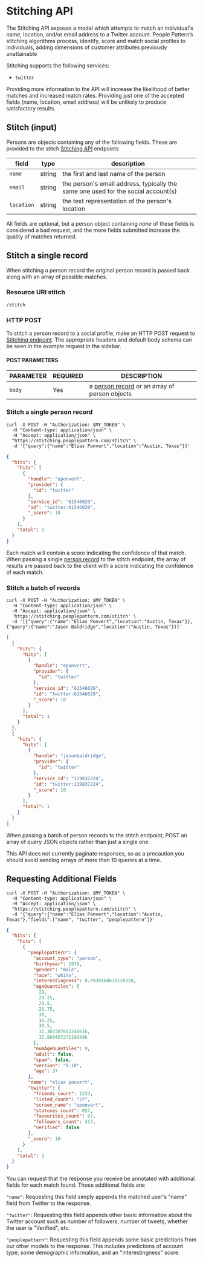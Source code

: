 # Stitching API

The Stitching API exposes a model which attempts to match an individual's name, location, and/or email address to a Twitter account.  People Pattern’s stitching algorithms process, identify, score and match social profiles to individuals, adding dimensions of customer attributes previously unattainable

Stitching supports the following services:

- `twitter`

<aside class="success">
Providing more information to the API will increase the likelihood of better matches and increased match rates. Providing just one of the accepted fields (name, location, email address) will be unlikely to produce satisfactory results.
</aside>

## Stitch (input)

Persons are objects containing any of the following fields. These are
provided to the stitch [Stitching API](#stitching-api) endpoints

field         | type            | description
--------------|-----------------|------------
`name`        | string          | the first and last name of the person
`email`       | string          | the person's email address, typically the same one used for the social account(s)
`location`    | string          | the text representation of the person's location

All fields are optional, but a person object containing *none* of these fields is considered a bad request, and the more fields submitted increase the quality of matches returned.

## Stitch a single record

When stitching a person record the original person record is passed back along with an array of possible matches.

### Resource URI stitch

`/stitch`

### HTTP POST
To stitch a person record to a social profile, make an HTTP POST request to [Stitching endpoint](#resource-uri-stitch).
The appropriate headers and default body schema can be seen in the example request in the sidebar.

#### POST PARAMETERS

PARAMETER     | REQUIRED | DESCRIPTION
--------------|----------|------------
`body`        | Yes      | a [person record](#stitch-input) or an array of person objects

### Stitch a single person record

```shell
curl -X POST -H "Authorization: $MY_TOKEN" \
  -H "Content-type: application/json" \
  -H "Accept: application/json" \
  "https://stitching.peoplepattern.com/stitch" \
  -d '{"query":{"name":"Elias Ponvert","location":"Austin, Texas"}}'
```

```json
{
  "hits": {
    "hits": [
      {
        "handle": "eponvert",
        "provider": {
          "id": "twitter"
        },
        "service_id": "61546029",
        "id": "twitter:61546029",
        "_score": 10
      }
    ],
    "total": 1
  }
}
```

Each match will contain a score indicating the confidence of that match.  When passing a single [person record](#stitch-input) to the
stitch endpoint, the array of results are passed
back to the client with a score indicating the confidence of each match.

### Stitch a batch of records

```shell
curl -X POST -H "Authorization: $MY_TOKEN" \
  -H "Content-type: application/json" \
  -H "Accept: application/json" \
  'https://stitching.peoplepattern.com/stitch' \
  -d '[{"query":{"name":"Elias Ponvert","location":"Austin, Texas"}},{"query":{"name":"Jason Baldridge","location":"Austin, Texas"}}]'
```

```json
[
  {
    "hits": {
      "hits": [
        {
          "handle": "eponvert",
          "provider": {
            "id": "twitter"
          },
          "service_id": "61546029",
          "id": "twitter:61546029",
          "_score": 10
        }
      ],
      "total": 1
    }
  },
  {
    "hits": {
      "hits": [
        {
          "handle": "jasonbaldridge",
          "provider": {
            "id": "twitter"
          },
          "service_id": "119837224",
          "id": "twitter:119837224",
          "_score": 10
        }
      ],
      "total": 1
    }
  }
]
```

When passing a batch of person records to the stitch endpoint, POST an array of query JSON objects rather than just a single one.

<aside class="warning">
This API does not currently paginate responses, so as a precaution you should avoid sending arrays of more than 10 queries at a time.
</aside>

## Requesting Additional Fields

```shell
curl -X POST -H "Authorization: $MY_TOKEN" \
  -H "Content-type: application/json" \
  -H "Accept: application/json" \
  "https://stitching.peoplepattern.com/stitch" \
  -d '{"query":{"name":"Elias Ponvert","location":"Austin, Texas"},"fields":["name", "twitter", "peoplepattern"]}'
```

```json
{
  "hits": {
    "hits": [
      {
        "peoplepattern": {
          "account_type": "person",
          "birthyear": 1979,
          "gender": "male",
          "race": "white",
          "interestingness": 0.9938160676130328,
          "ageQuantiles": [
            29,
            29.25,
            29.5,
            29.75,
            30,
            30.25,
            30.5,
            31.303387682248616,
            32.860457271189546
          ],
          "numAgeQuantiles": 9,
          "adult": false,
          "spam": false,
          "version": "0.10",
          "age": 37
        },
        "name": "elias ponvert",
        "twitter": {
          "friends_count": 1233,
          "listed_count": "27",
          "screen_name": "eponvert",
          "statuses_count": 857,
          "favourites_count": 87,
          "followers_count": 417,
          "verified": false
        },
        "_score": 10
      }
    ],
    "total": 1
  }
}
```

You can request that the response you receive be annotated with additional fields for each match found. Those additional fields are:

`"name"`: Requesting this field simply appends the matched user's "name" field from Twitter to the response.

`"twitter"`: Requesting this field appends other basic information about the Twitter account such as number of followers, number of tweets, whether the user is "Verified", etc.

`"peoplepattern"`: Requesting this field appends some basic predictions from our other models to the response. This includes predictions of account type, some demographic information, and an "interestingness" score.
